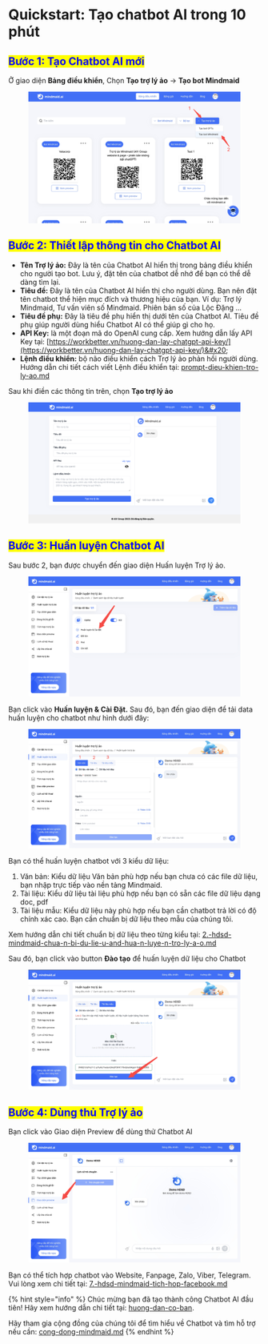 # Quickstart: Tạo chatbot AI trong 10 phút

## <mark style="color:blue;">Bước 1: Tạo Chatbot AI mới</mark>

Ở giao diện **Bảng điều khiển**, Chọn **Tạo trợ lý ảo** -> **Tạo bot Mindmaid**

<figure><img src=".gitbook/assets/image.png" alt=""><figcaption></figcaption></figure>

## <mark style="color:blue;">Bước 2: Thiết lập thông tin cho Chatbot AI</mark>

* **Tên Trợ lý ảo:** Đây là tên của Chatbot AI hiển thị trong bảng điều khiển cho người tạo bot. Lưu ý, đặt tên của chatbot dễ nhớ để bạn có thể dễ dàng tìm lại.
* **Tiêu đề:** Đây là tên của Chatbot AI hiển thị cho người dùng. Bạn nên đặt tên chatbot thể hiện mục đích và thương hiệu của bạn. Ví dụ: Trợ lý Mindmaid, Tư vấn viên số Mindmaid. Phiên bản số của Lộc Đặng ...
* **Tiêu đề phụ:** Đây là tiêu đề phụ hiển thị dưới tên của Chatbot AI. Tiêu đề phụ giúp người dùng hiểu Chatbot AI có thể giúp gì cho họ.
* **API Key:** là một đoạn mã do OpenAI cung cấp. Xem hướng dẫn lấy API Key tại: [https://workbetter.vn/huong-dan-lay-chatgpt-api-key/](https://workbetter.vn/huong-dan-lay-chatgpt-api-key/)&#x20;
* **Lệnh điều khiển:** bộ não điều khiển cách Trợ lý ảo phản hồi người dùng. Hướng dẫn chi tiết cách viết Lệnh điều khiển tại:  [prompt-dieu-khien-tro-ly-ao.md](chia-se/prompt-dieu-khien-tro-ly-ao.md "mention")

Sau khi điền các thông tin trên, chọn **Tạo trợ lý ảo**

<figure><img src=".gitbook/assets/image (1).png" alt=""><figcaption></figcaption></figure>

## <mark style="color:blue;">Bước 3: Huấn luyện Chatbot AI</mark>

Sau bước 2, bạn được chuyển đến giao diện Huấn luyện Trợ lý ảo.

<figure><img src=".gitbook/assets/image (27).png" alt=""><figcaption></figcaption></figure>

Bạn click vào **Huấn luyện & Cài Đặt.** Sau đó, bạn đến giao diện để tải data huấn luyện cho chatbot như hình dưới đây:&#x20;

<figure><img src=".gitbook/assets/image (28).png" alt=""><figcaption></figcaption></figure>

Bạn có thể huấn luyện chatbot với 3 kiểu dữ liệu:

1. Văn bản: Kiểu dữ liệu Văn bản phù hợp nếu bạn chưa có các file dữ liệu, bạn nhập trực tiếp vào nền tảng Mindmaid.&#x20;
2. Tài liệu: Kiểu dữ liệu tài liệu phù hợp nếu bạn có sẵn các file dữ liệu dạng doc, pdf
3. Tài liệu mẫu: Kiểu dữ liệu này phù hợp nếu bạn cần chatbot trả lời có độ chính xác cao. Bạn cần chuẩn bị dữ liệu theo mẫu của chúng tôi.&#x20;

Xem hướng dẫn chi tiết chuẩn bị dữ liệu theo từng kiểu tại: [2.-hdsd-mindmaid-chua-n-bi-du-lie-u-and-hua-n-luye-n-tro-ly-a-o.md](huong-dan-co-ban/2.-hdsd-mindmaid-chua-n-bi-du-lie-u-and-hua-n-luye-n-tro-ly-a-o.md "mention")&#x20;

Sau đó, bạn click vào button **Đào tạo** để huấn luyện dữ liệu cho Chatbot

<figure><img src=".gitbook/assets/image (30).png" alt=""><figcaption></figcaption></figure>

## <mark style="color:blue;">Bước 4: Dùng thủ Trợ lý ảo</mark>

Bạn click vào Giao diện Preview để dùng thử Chatbot AI

<figure><img src=".gitbook/assets/image (31).png" alt=""><figcaption></figcaption></figure>

Bạn có thể tích hợp chatbot vào Website, Fanpage, Zalo, Viber, Telegram. Vui lòng xem chi tiết tại: [7.-hdsd-mindmaid-tich-hop-facebook.md](huong-dan-co-ban/7.-hdsd-mindmaid-tich-hop-facebook.md "mention")





{% hint style="info" %}
Chúc mừng bạn đã tạo thành công Chatbot AI đầu tiên! Hãy xem hướng dẫn chi tiết tại: [huong-dan-co-ban](huong-dan-co-ban/ "mention").

Hãy tham gia cộng đồng của chúng tôi để tìm hiểu về Chatbot và tìm hỗ trợ nếu cần: [cong-dong-mindmaid.md](ho-tro/cong-dong-mindmaid.md "mention")
{% endhint %}

